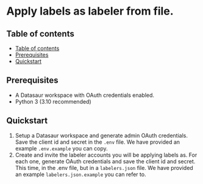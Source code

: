 # Apply labels as labeler from file.

## Table of contents

- [Table of contents](#table-of-contents)
- [Prerequisites](#prerequisites)
- [Quickstart](#quickstart)

## Prerequisites

- A Datasaur workspace with OAuth credentials enabled. 
- Python 3 (3.10 recommended)

## Quickstart

1. Setup a Datasaur workspace and generate admin OAuth credentials. Save the client id and secret in the `.env` file. We have provided an example `.env.example` you can copy. 
2. Create and invite the labeler accounts you will be applying labels as. For each one, generate OAuth credentials and save the client id and secret. This time, in the .env file, but in a `labelers.json` file. We have provided an example `labelers.json.example` you can refer to.

